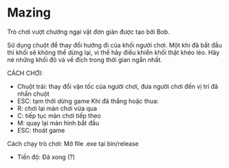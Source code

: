 # Mazing

Trò chơi vượt chướng ngại vật đơn giản được tạo bởi Bob.

Sử dụng chuột để thay đổi hướng đi của khối người chơi. Một khi đã bắt đầu thì khối sẽ không thể dừng lại, vì thế hãy điều khiển khối thật khéo léo.
Hãy né những khối đỏ và về đích trong thời gian ngắn nhất.

CÁCH CHƠI:
  - Chuột trái: thay đổi vận tốc của người chơi, đưa người chơi đến vị trí đã nhấn chuột
  - ESC: tạm thời dừng game
Khi đã thắng hoặc thua:
  - R: chơi lại màn chơi vừa qua
  - C: tiếp tục màn chơi tiếp theo
  - M: quay lại màn hình bắt đầu
  - ESC: thoát game

Cách chạy trò chơi: Mở file .exe tại bin/release

- Tiến độ: Đã xong (?)

